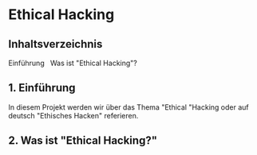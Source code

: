 # Ethical Hacking 
## Inhaltsverzeichnis
Einführung 
&nbsp; Was ist "Ethical Hacking"?
&nbsp;

## 1. Einführung
In diesem Projekt werden wir über das Thema "Ethical "Hacking oder auf deutsch "Ethisches Hacken" referieren.
&nbsp;
## 2. Was ist "Ethical Hacking?"
&nbsp;
